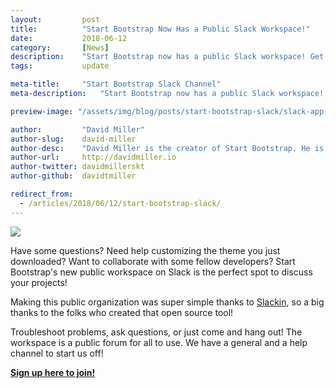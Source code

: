 ```yaml
---
layout:			post
title:			"Start Bootstrap Now Has a Public Slack Workspace!"
date:			2018-06-12
category:		[News]
description:	"Start Bootstrap now has a public Slack workspace! Get your invite and join to discuss your projects, troubleshoot problems with the community, and network with other Bootstrap developers!"
tags:			update

meta-title:		"Start Bootstrap Slack Channel"
meta-description:	"Start Bootstrap now has a public Slack workspace! Get your invite and join to discuss your projects, troubleshoot problems with the community, and network with other Bootstrap developers!"

preview-image: "/assets/img/blog/posts/start-bootstrap-slack/slack-app-icon.png"

author:			"David Miller"
author-slug:	david-miller
author-desc:	"David Miller is the creator of Start Bootstrap. He is a front end web designer and developer working out of sunny Orlando, Florida."
author-url:		http://davidmiller.io
author-twitter:	davidmillerskt
author-github:	davidtmiller

redirect_from:
  - /articles/2018/06/12/start-bootstrap-slack/
---
```


<img src="/assets/img/blog/posts/start-bootstrap-slack/slack-bg.jpg" class="img-fluid rounded">

Have some questions? Need help customizing the theme you just downloaded? Want to collaborate with some fellow developers? Start Bootstrap's new public workspace on Slack is the perfect spot to discuss your projects!

<!--more-->

Making this public organization was super simple thanks to [Slackin](https://github.com/rauchg/slackin), so a big thanks to the folks who created that open source tool!

Troubleshoot problems, ask questions, or just come and hang out! The workspace is a public forum for all to use. We have a general and a help channel to start us off!

[**<i class="fab fa-slack"></i> Sign up here to join!**](https://startbootstrap-slack.herokuapp.com/)
